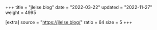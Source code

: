 +++
title = "jlelse.blog"
date = "2022-03-22"
updated = "2022-11-27"
weight = 4995

[extra]
source = "https://jlelse.blog/"
ratio = 64
size = 5
+++
